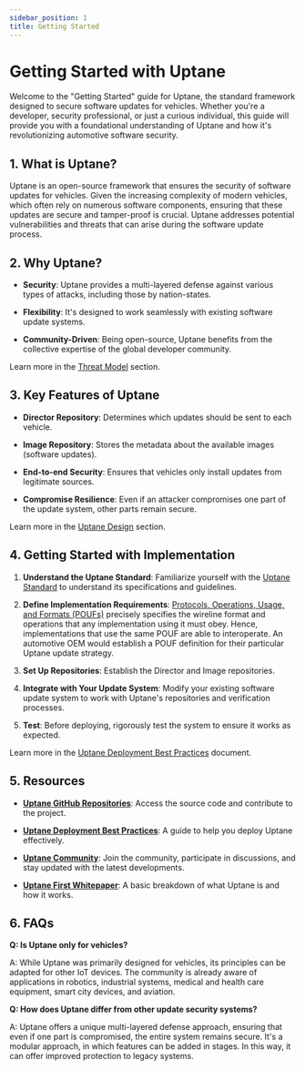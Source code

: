 ```yaml
---
sidebar_position: 1
title: Getting Started
---
```


# Getting Started with Uptane

Welcome to the "Getting Started" guide for Uptane, the standard framework designed to secure software updates for vehicles. Whether you're a developer, security professional, or just a curious individual, this guide will provide you with a foundational understanding of Uptane and how it's revolutionizing automotive software security.

## 1. What is Uptane?

Uptane is an open-source framework that ensures the security of software updates for vehicles. Given the increasing complexity of modern vehicles, which often rely on numerous software components, ensuring that these updates are secure and tamper-proof is crucial. Uptane addresses potential vulnerabilities and threats that can arise during the software update process.

## 2. Why Uptane?

- **Security**: Uptane provides a multi-layered defense against various types of attacks, including those by nation-states.

- **Flexibility**: It's designed to work seamlessly with existing software update systems.

- **Community-Driven**: Being open-source, Uptane benefits from the collective expertise of the global developer community.

Learn more in the [Threat Model](/learn-more/threat.md) section.

## 3. Key Features of Uptane

- **Director Repository**: Determines which updates should be sent to each vehicle.

- **Image Repository**: Stores the metadata about the available images (software updates).

- **End-to-end Security**: Ensures that vehicles only install updates from legitimate sources.

- **Compromise Resilience**: Even if an attacker compromises one part of the update system, other parts remain secure.

Learn more in the [Uptane Design](/learn-more/design.md) section.

## 4. Getting Started with Implementation

1. **Understand the Uptane Standard**: Familiarize yourself with the [Uptane Standard](/docs/standard/uptane-standard) to understand its specifications and guidelines.

2. **Define Implementation Requirements**: [Protocols, Operations, Usage, and Formats (POUFs)](/docs/enhancements/pouf/pouf-main) precisely specifies the wireline format and operations that any implementation using it must obey. Hence, implementations that use the same POUF are able to interoperate. An automotive OEM would establish a POUF definition for their particular Uptane update strategy.

3. **Set Up Repositories**: Establish the Director and Image repositories.

4. **Integrate with Your Update System**: Modify your existing software update system to work with Uptane's repositories and verification processes.

5. **Test**: Before deploying, rigorously test the system to ensure it works as expected.

Learn more in the [Uptane Deployment Best Practices](/docs/deployment/best-practices) document.

## 5. Resources

- **[Uptane GitHub Repositories](https://github.com/uptane)**: Access the source code and contribute to the project.

- **[Uptane Deployment Best Practices](/docs/deployment/best-practices)**: A guide to help you deploy Uptane effectively.

- **[Uptane Community](/learn-more/participate)**: Join the community, participate in discussions, and stay updated with the latest developments.

- **[Uptane First Whitepaper](https://uptane.github.io/papers/uptane_first_whitepaper_7821.pdf)**: A basic breakdown of what Uptane is and how it works.

## 6. FAQs

**Q: Is Uptane only for vehicles?**

A: While Uptane was primarily designed for vehicles, its principles can be adapted for other IoT devices. The community is already aware of applications in robotics, industrial systems, medical and health care equipment, smart city devices, and aviation.

**Q: How does Uptane differ from other update security systems?**

A: Uptane offers a unique multi-layered defense approach, ensuring that even if one part is compromised, the entire system remains secure. It's a modular approach, in which features can be added in stages. In this way, it can offer improved protection to legacy systems.
